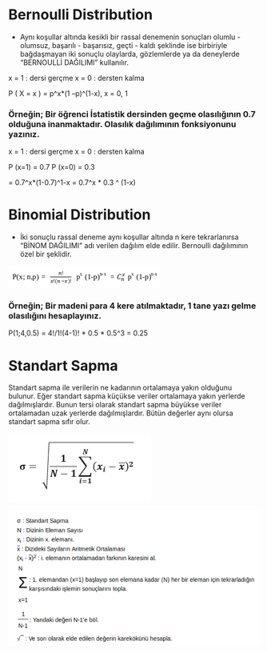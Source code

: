 # Bernoulli Distribution

* Aynı koşullar altında kesikli bir rassal denemenin sonuçları olumlu - olumsuz, başarılı - başarısız, geçti - kaldı şeklinde ise birbiriyle bağdaşmayan iki sonuçlu olaylarda, gözlemlerde ya da deneylerde “BERNOULLİ DAĞILIMI” kullanılır. 

x = 1 : dersi gerçme
x = 0 : dersten kalma

P ( X = x ) = p^x*(1 –p)^(1-x),   x = 0, 1

### Örneğin; Bir  öğrenci  İstatistik  dersinden  geçme  olasılığının  0.7  olduğuna inanmaktadır.  Olasılık  dağılımının  fonksiyonunu  yazınız.

x = 1 : dersi gerçme
x = 0 : dersten kalma

P (x=1) = 0.7
P (x=0) = 0.3 

= 0.7^x*(1-0.7)^1-x = 0.7^x * 0.3 ^ (1-x)

# Binomial Distribution

* İki  sonuçlu  rassal  deneme  aynı  koşullar  altında  n  kere  tekrarlanırsa  “BİNOM DAĞILIMI” adı verilen dağılım elde edilir. Bernoulli dağılımının özel bir şeklidir. 

![](https://github.com/yildirimyy/binomial-bernoulli/blob/master/Screen/1.png) 

### Örneğin; Bir  madeni  para  4  kere atılmaktadır, 1  tane  yazı  gelme olasılığını hesaplayınız.

P(1;4,0.5) = 4!/1!(4-1)! * 0.5 * 0.5^3 = 0.25

# Standart Sapma

Standart sapma ile verilerin ne kadarının ortalamaya yakın olduğunu bulunur. Eğer standart sapma küçükse veriler ortalamaya yakın yerlerde dağılmışlardır. Bunun tersi olarak standart sapma büyükse veriler ortalamadan uzak yerlerde dağılmışlardır. Bütün değerler aynı olursa standart sapma sıfır olur.

![](https://github.com/yildirimyy/binomial-bernoulli/blob/master/Screen/2.png) 

![](https://github.com/yildirimyy/binomial-bernoulli/blob/master/Screen/3.png) 
